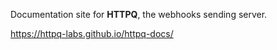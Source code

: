 Documentation site for **HTTPQ**, the webhooks sending server.

https://httpq-labs.github.io/httpq-docs/
